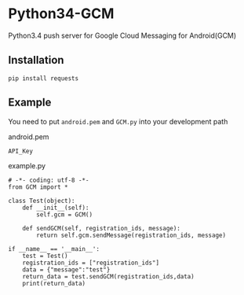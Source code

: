 Python34-GCM
======================
Python3.4 push server for Google Cloud Messaging for Android(GCM)


Installation
-----
	pip install requests


Example
-----
You need to put `android.pem` and `GCM.py` into your development path

android.pem

	API_Key

example.py

	# -*- coding: utf-8 -*-
	from GCM import *

	class Test(object):
		def __init__(self):
			self.gcm = GCM()

		def sendGCM(self, registration_ids, message):
			return self.gcm.sendMessage(registration_ids, message)

	if __name__ == '__main__':
		test = Test()
		registration_ids = ["registration_ids"]
		data = {"message":"test"}
		return_data = test.sendGCM(registration_ids,data)
		print(return_data)
